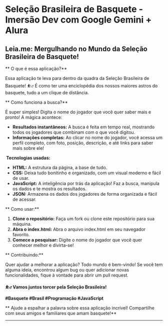 # Seleção Brasileira de Basquete - Imersão Dev com Google Gemini + Alura

## Leia.me: Mergulhando no Mundo da Seleção Brasileira de Basquete!

** O que é essa aplicação?**

Essa aplicação te leva para dentro da quadra da Seleção Brasileira de Basquete! ⛹️‍♂️ É como ter uma enciclopédia dos nossos maiores astros do basquete, tudo a um clique de distância. 

** Como funciona a busca?**

É super simples! Digita o nome do jogador que você quer saber mais e pronto! A mágica acontece:

* **Resultados instantâneos:** A busca é feita em tempo real, mostrando todos os jogadores que combinam com o que você digitou.
* **Informações completas:** Ao clicar no nome do jogador, você acessa um perfil completo, com foto, posição, descrição, e até links para saber mais sobre ele!

**️ Tecnologias usadas:**

* **HTML:** A estrutura da página, a base de tudo.
* **CSS:** Deixa tudo bonitinho e organizado, com um visual moderno e fácil de usar.
* **JavaScript:** A inteligência por trás da aplicação! Faz a busca, manipula os dados e te mostra os resultados.
* **JSON:** Armazena os dados dos jogadores de forma organizada e fácil de acessar.

** Como usar:**

1. **Clone o repositório:** Faça um fork ou clone este repositório para sua máquina.
2. **Abra o index.html:** Abra o arquivo index.html em seu navegador favorito.
3. **Comece a pesquisar:** Digite o nome do jogador que você quer conhecer melhor e divirta-se!

** Contribuindo:**

Quer ajudar a melhorar a aplicação? Todo mundo é bem-vindo! Se você tem alguma ideia, encontrou algum bug ou quer adicionar novas funcionalidades, fique à vontade para abrir um pull request.

**⛹️‍♂️ Vamos juntos torcer pela Seleção Brasileira!**

**#Basquete #Brasil #Programação #JavaScript**

** Ajude a espalhar a palavra sobre essa aplicação incrível! Compartilhe com seus amigos e familiares que amam basquete!**

****
